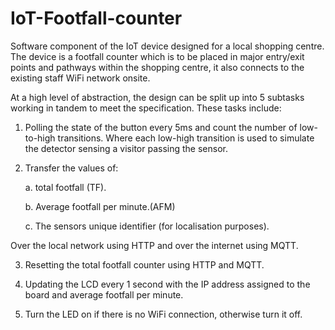 # IoT-Footfall-counter
Software component of the IoT device designed for a local shopping centre. The device is a footfall counter which is to be placed in major entry/exit points and pathways within the shopping centre, it also connects to the existing staff WiFi network onsite.

At a high level of abstraction, the design can be split up into 5 subtasks working in tandem to meet the specification. These tasks include: 

1. Polling the state of the button every 5ms and count the number of low-to-high transitions. Where each low-high transition is used to simulate the detector sensing a visitor passing the sensor. 

2. Transfer the values of: 

    a. total footfall (TF). 

    b. Average footfall per minute.(AFM) 

    c. The sensors unique identifier (for localisation purposes). 

  Over the local network using HTTP and over the internet using MQTT. 

3. Resetting the total footfall counter using HTTP and MQTT. 

4. Updating the LCD every 1 second with the IP address assigned to the board and average footfall per minute. 

5. Turn the LED on if there is no WiFi connection, otherwise turn it off. 
